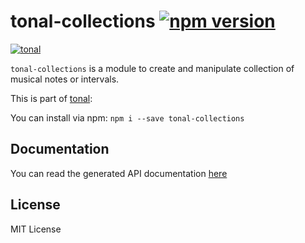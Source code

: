 # tonal-collections [![npm version](https://img.shields.io/npm/v/tonal-collections.svg)](https://www.npmjs.com/package/tonal-collections)

[![tonal](https://img.shields.io/badge/tonal-collections-yellow.svg)](https://www.npmjs.com/browse/keyword/tonal)

`tonal-collections` is a module to create and manipulate collection of musical notes or intervals.

This is part of [tonal](https://www.npmjs.com/package/tonal):

You can install via npm: `npm i --save tonal-collections`

## Documentation

You can read the generated API documentation [here](https://github.com/danigb/tonal/blob/tonal-0.50.x/packages/collections/API.md)

## License

MIT License
